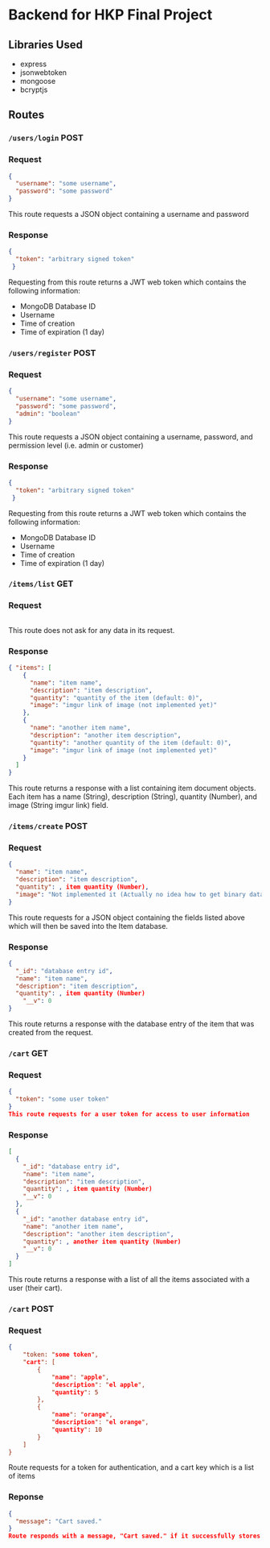 # Backend for HKP Final Project
## Libraries Used
* express
* jsonwebtoken
* mongoose
* bcryptjs

## Routes
### `/users/login` POST
### Request
```json
{
  "username": "some username",
  "password": "some password"
}
```
This route requests a JSON object containing a username and password

### Response
```json
{
  "token": "arbitrary signed token"
 }
 ```
 Requesting from this route returns a JWT web token which contains the following information:
 * MongoDB Database ID
 * Username
 * Time of creation
 * Time of expiration (1 day)
 
### `/users/register` POST
### Request
```json
{
  "username": "some username",
  "password": "some password",
  "admin": "boolean"
}
```
This route requests a JSON object containing a username, password, and permission level (i.e. admin or customer)

### Response
```json
{
  "token": "arbitrary signed token"
 }
 ```
 Requesting from this route returns a JWT web token which contains the following information:
 * MongoDB Database ID
 * Username
 * Time of creation
 * Time of expiration (1 day)
 
 ### `/items/list` GET
 ### Request
 ```json
 ```
 This route does not ask for any data in its request.
 
 ### Response
 
```json
{ "items": [
    {
      "name": "item name",
      "description": "item description",
      "quantity": "quantity of the item (default: 0)",
      "image": "imgur link of image (not implemented yet)"
    },
    {
      "name": "another item name",
      "description": "another item description",
      "quantity": "another quantity of the item (default: 0)",
      "image": "imgur link of image (not implemented yet)"
    }
  ]
}
```
This route returns a response with a list containing item document objects. Each item has a name (String), description (String), quantity (Number), and image (String imgur link) field.

### `/items/create` POST
### Request
```json
{
  "name": "item name",
  "description": "item description",
  "quantity": , item quantity (Number),
  "image": "Not implemented it (Actually no idea how to get binary data through json requests"
}
```
This route requests for a JSON object containing the fields listed above which will then be saved into the Item database.

### Response
```json
{
  "_id": "database entry id",
  "name": "item name",
  "description": "item description",
  "quantity": , item quantity (Number)
    "__v": 0
}
```
This route returns a response with the database entry of the item that was created from the request.

### `/cart` GET
### Request
```json
{
  "token": "some user token"
}
This route requests for a user token for access to user information
```

### Response
```json
[
  {
    "_id": "database entry id",
    "name": "item name",
    "description": "item description",
    "quantity": , item quantity (Number)
    "__v": 0
  },
  {
    "_id": "another database entry id",
    "name": "another item name",
    "description": "another item description",
    "quantity": , another item quantity (Number)
    "__v": 0
  }
]
```
This route returns a response with a list of all the items associated with a user (their cart).

### `/cart` POST
### Request
```json
{
    "token: "some token",
    "cart": [
        {
            "name": "apple",
            "description": "el apple",
            "quantity": 5
        },
        {
            "name": "orange",
            "description": "el orange",
            "quantity": 10
        }
    ]
}
```
Route requests for a token for authentication, and a cart key which is a list of items

### Reponse
```json
{
  "message": "Cart saved."
}
Route responds with a message, "Cart saved." if it successfully stores it in the database.
